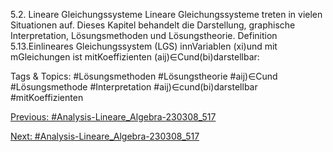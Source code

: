 5.2. Lineare Gleichungssysteme
Lineare Gleichungssysteme treten in vielen Situationen auf. Dieses Kapitel behandelt die Darstellung,
graphische Interpretation, Lösungsmethoden und Lösungstheorie.
Definition 5.13.Einlineares Gleichungssystem (LGS) innVariablen (xi)und mit mGleichungen
ist mitKoeffizienten (aij)∈Cund(bi)darstellbar:

   Tags & Topics:
   #Lösungsmethoden
   #Lösungstheorie
   #aij)∈Cund
   #Lösungsmethode
   #Interpretation
   #aij)∈cund(bi)darstellbar
   #mitKoeffizienten

[Previous: #Analysis-Lineare_Algebra-230308_517](Analysis-Lineare_Algebra-230308_517.md)

[Next: #Analysis-Lineare_Algebra-230308_517](Analysis-Lineare_Algebra-230308_517.md)